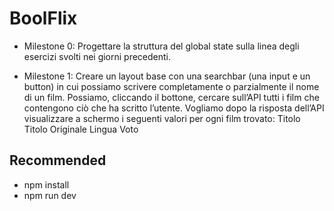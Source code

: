 # BoolFlix

- Milestone 0:
 Progettare la struttura del global state sulla linea degli esercizi svolti nei giorni precedenti.

- Milestone 1:
    Creare un layout base con una searchbar (una input e un button) in cui possiamo scrivere completamente o parzialmente il nome di un film. Possiamo, cliccando il  bottone, cercare sull’API tutti i film che contengono ciò che ha scritto l’utente.
    Vogliamo dopo la risposta dell’API visualizzare a schermo i seguenti valori per ogni film trovato: 
        Titolo
        Titolo Originale
        Lingua
        Voto


## Recommended 

- npm install
- npm run dev